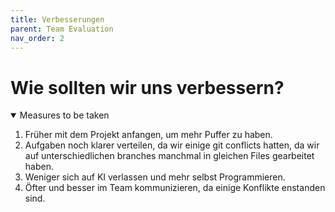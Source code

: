 ```yaml
---
title: Verbesserungen
parent: Team Evaluation
nav_order: 2
---
```


# Wie sollten wir uns verbessern?

<details open markdown="block">

<summary>Measures to be taken</summary>

1. Früher mit dem Projekt anfangen, um mehr Puffer zu haben.
2. Aufgaben noch klarer verteilen, da wir einige git conflicts hatten, da wir auf unterschiedlichen branches manchmal in gleichen Files gearbeitet haben.
3. Weniger sich auf KI verlassen und mehr selbst Programmieren.
4. Öfter und besser im Team kommunizieren, da einige Konflikte enstanden sind.

</details>

<!---
Quelle von: https://github.com/hwrberlin/fswd-app/blob/main/docs/team-eval/improvements.md letzter Zugriff am: 12.06.2025
-->